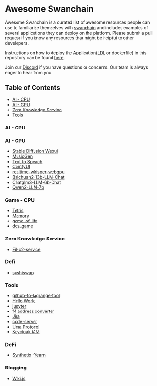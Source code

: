 # Awesome Swanchain <!-- omit in toc -->

Awesome Swanchain is a curated list of awesome resources people can use to familiarize themselves with [swanchain](//https://swanchain.io) and includes examples of several applications they can deploy on the platform. Please submit a pull request if you know any resources that might be helpful to other developers.

Instructions on how to deploy the Application([LDL](https://docs.lagrangedao.org/spaces/intro/lagrange-definition-language-ldl) or dockerfile) in this repository can be found [here](//https://docs.lagrangedao.org/spaces/run-space).

Join our [Discord](https://discord.com/invite/swanchain) if you have questions or concerns. Our team is always eager to hear from you.


## Table of Contents <!-- omit in toc -->
- [AI - CPU](#ai---cpu)
- [AI - GPU](#ai---gpu)
- [Zero Knowledge Service](#Zero-Knowledge)
- [Tools](#tools)

### AI - CPU



### AI - GPU
- [Stable Diffusion Webui](stable-diffusion-webui)
- [MusicGen](musicGen)
- [Text to Speach](TTS)
- [ComfyUI](comfyui)
- [realtime-whisper-webgpu](./realtime-whisper-webgpu)
- [Baichuan2-13b-LLM-Chat](./Baichuan2-13b-LLM-Chat)
- [Chatglm3-LLM-6b-Chat](./Chatglm3-LLM-6b-Chat)
- [Qwen2-LLM-7b](./Qwen2-LLM-7b)


### Game - CPU
- [Tetris](./Tetris)
- [Memory](./Memory)
- [game-of-life](./game-of-life)
- [dos_game](./dos_game)

### Zero Knowledge Service
- [Fil-c2-service](fil-c2-service)

### Defi
- [sushiswap](sushiswap)

### Tools
- [github-to-lagrange-tool](github-to-lagrange-tool)
- [Hello World](hello-world)
- [jupyter](jupyter)
- [f4 address converter](f4-converter)
- [Jira](./Jira)
- [code-server](code-server)
- [Uma Protocol](uma-protocol)
- [Keycloak IAM](keycloak-iam)


### DeFi
- [Synthetix](./Synthetix)
-[Yearn](./Yearn)

### Blogging
- [Wiki.js](./Wiki)

